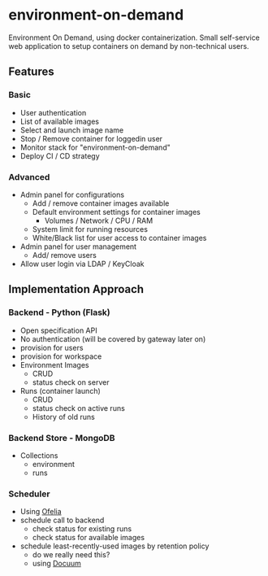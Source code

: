 # environment-on-demand
Environment On Demand, using docker containerization. Small self-service web application to setup containers on demand by non-technical users.

## Features

### Basic
* User authentication
* List of available images
* Select and launch image name
* Stop / Remove container for loggedin user
* Monitor stack for "environment-on-demand"
* Deploy CI / CD strategy

### Advanced
* Admin panel for configurations
   * Add / remove container images available
   * Default environment settings for container images
      * Volumes / Network / CPU / RAM
   * System limit for running resources
   * White/Black list for user access to container images
* Admin panel for user management
   * Add/ remove users
* Allow user login via LDAP / KeyCloak

## Implementation Approach

### Backend - Python (Flask)
- Open specification API
- No authentication (will be covered by gateway later on)
- provision for users
- provision for workspace
- Environment Images
   - CRUD
   - status check on server
- Runs (container launch)
   - CRUD
   - status check on active runs
   - History of old runs

### Backend Store - MongoDB
- Collections
   - environment
   - runs

### Scheduler
- Using [Ofelia](https://github.com/mcuadros/ofelia)
- schedule call to backend
   - check status for existing runs
   - check status for available images
- schedule least-recently-used images by retention policy
   - do we really need this?
   - using [Docuum](https://github.com/stepchowfun/docuum)

